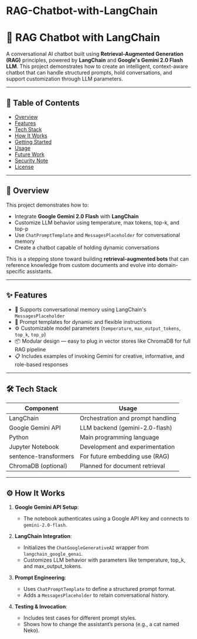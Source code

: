 # RAG-Chatbot-with-LangChain
# 🤖 RAG Chatbot with LangChain 

A conversational AI chatbot built using **Retrieval-Augmented Generation (RAG)** principles, powered by **LangChain** and **Google's Gemini 2.0 Flash LLM**. This project demonstrates how to create an intelligent, context-aware chatbot that can handle structured prompts, hold conversations, and support customization through LLM parameters.

---

## 📌 Table of Contents

- [Overview](#overview)
- [Features](#features)
- [Tech Stack](#tech-stack)
- [How It Works](#how-it-works)
- [Getting Started](#getting-started)
- [Usage](#usage)
- [Future Work](#future-work)
- [Security Note](#security-note)
- [License](#license)

---

## 🧠 Overview

This project demonstrates how to:

- Integrate **Google Gemini 2.0 Flash** with **LangChain**
- Customize LLM behavior using temperature, max tokens, top-k, and top-p
- Use `ChatPromptTemplate` and `MessagesPlaceholder` for conversational memory
- Create a chatbot capable of holding dynamic conversations

This is a stepping stone toward building **retrieval-augmented bots** that can reference knowledge from custom documents and evolve into domain-specific assistants.

---

## ✨ Features

- 🔄 Supports conversational memory using LangChain's `MessagesPlaceholder`
- 🧩 Prompt templates for dynamic and flexible instructions
- ⚙️ Customizable model parameters (`temperature`, `max_output_tokens`, `top_k`, `top_p`)
- 📦 Modular design — easy to plug in vector stores like ChromaDB for full RAG pipeline
- 📋 Includes examples of invoking Gemini for creative, informative, and role-based responses

---

## 🛠️ Tech Stack

| Component         | Usage                               |
|------------------|-------------------------------------|
| LangChain         | Orchestration and prompt handling   |
| Google Gemini API | LLM backend (gemini-2.0-flash)      |
| Python            | Main programming language           |
| Jupyter Notebook  | Development and experimentation     |
| sentence-transformers | For future embedding use (RAG)  |
| ChromaDB (optional)| Planned for document retrieval     |

---

## ⚙️ How It Works

1. **Google Gemini API Setup**:
   - The notebook authenticates using a Google API key and connects to `gemini-2.0-flash`.

2. **LangChain Integration**:
   - Initializes the `ChatGoogleGenerativeAI` wrapper from `langchain_google_genai`.
   - Customizes LLM behavior with parameters like temperature, top_k, and max_output_tokens.

3. **Prompt Engineering**:
   - Uses `ChatPromptTemplate` to define a structured prompt format.
   - Adds a `MessagesPlaceholder` to retain conversational history.

4. **Testing & Invocation**:
   - Includes test cases for different prompt styles.
   - Shows how to change the assistant’s persona (e.g., a cat named Neko).


